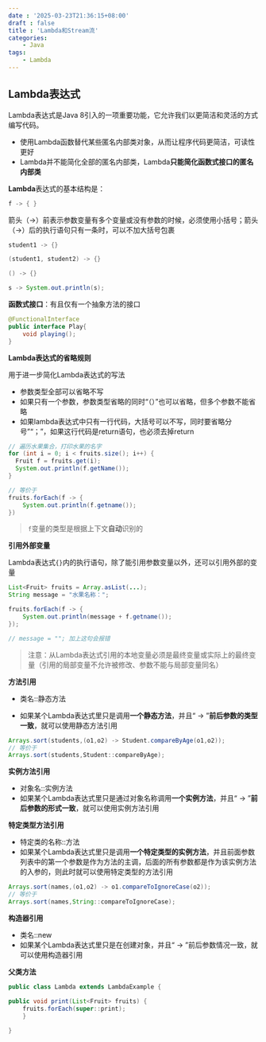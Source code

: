 ```yaml
---
date : '2025-03-23T21:36:15+08:00'
draft : false
title : 'Lambda和Stream流'
categories:
    - Java
tags:
    - Lambda
---
```


## Lambda表达式

Lambda表达式是Java 8引入的一项重要功能，它允许我们以更简洁和灵活的方式编写代码。

- 使用Lambda函数替代某些匿名内部类对象，从而让程序代码更简洁，可读性更好
- Lambda并不能简化全部的匿名内部类，Lambda**只能简化函数式接口的匿名内部类**

**Lambda**表达式的基本结构是：

```java
f -> { }
```

箭头（->）前表示参数变量有多个变量或没有参数的时候，必须使用小括号；箭头（->）后的执行语句只有一条时，可以不加大括号包裹

```java
student1 -> {}

(student1, student2) -> {}

() -> {}

s -> System.out.println(s);
```



**函数式接口**：有且仅有一个抽象方法的接口

```java
@FunctionalInterface
public interface Play{
    void playing();
}
```

**Lambda表达式的省略规则**

用于进一步简化Lambda表达式的写法

- 参数类型全部可以省略不写
- 如果只有一个参数，参数类型省略的同时“（）”也可以省略，但多个参数不能省略
- 如果lambda表达式中只有一行代码，大括号可以不写，同时要省略分号”“；”，如果这行代码是return语句，也必须去掉return

```java
// 遍历水果集合，打印水果的名字
for (int i = 0; i < fruits.size(); i++) {
  Fruit f = fruits.get(i);
  System.out.println(f.getName());
}

// 等价于
fruits.forEach(f -> {
    System.out.println(f.getname());
})
```

> `f`变量的类型是根据上下文**自动**识别的

**引用外部变量**

Lambda表达式`{}`内的执行语句，除了能引用参数变量以外，还可以引用外部的变量

```java
List<Fruit> fruits = Array.asList(...);
String message = "水果名称：";

fruits.forEach(f -> {
    System.out.println(message + f.getname());
});

// message = ""; 加上这句会报错
```

> 注意：从Lambda表达式引用的本地变量必须是最终变量或实际上的最终变量（引用的局部变量不允许被修改、参数不能与局部变量同名）

**方法引用**

- 类名::静态方法

- 如果某个Lambda表达式里只是调用**一个静态方法**，并且“ -> ”**前后参数的类型一致**，就可以使用静态方法引用

```java
Arrays.sort(students,(o1,o2) -> Student.compareByAge(o1,o2));
// 等价于
Arrays.sort(students,Student::compareByAge);
```

**实例方法引用**

- 对象名::实例方法
- 如果某个Lambda表达式里只是通过对象名称调用**一个实例方法**，并且“ -> ”**前后参数的形式一致**，就可以使用实例方法引用

**特定类型方法引用**

- 特定类的名称::方法
- 如果某个Lambda表达式里只是调用**一个特定类型的实例方法**，并且前面参数列表中的第一个参数是作为方法的主调，后面的所有参数都是作为该实例方法的入参的，则此时就可以使用特定类型的方法引用

```java
Arrays.sort(names,(o1,o2) -> o1.compareToIgnoreCase(o2));
// 等价于
Arrays.sort(names,String::compareToIgnoreCase);
```

**构造器引用**

- 类名::new
- 如果某个Lambda表达式里只是在创建对象，并且“ -> ”前后参数情况一致，就可以使用构造器引用

**父类方法**

```java
public class Lambda extends LambdaExample {

public void print(List<Fruit> fruits) {
    fruits.forEach(super::print);
    }
    
}
```

